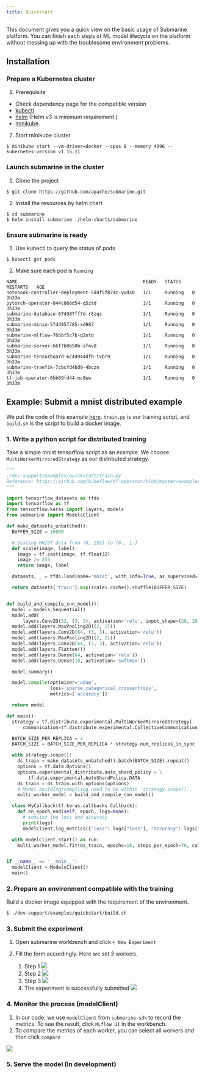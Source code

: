 ```yaml
---
title: Quickstart
---
```


<!--
Licensed to the Apache Software Foundation (ASF) under one
or more contributor license agreements.  See the NOTICE file
distributed with this work for additional information
regarding copyright ownership.  The ASF licenses this file
to you under the Apache License, Version 2.0 (the
"License"); you may not use this file except in compliance
with the License.  You may obtain a copy of the License at

  http://www.apache.org/licenses/LICENSE-2.0

Unless required by applicable law or agreed to in writing,
software distributed under the License is distributed on an
"AS IS" BASIS, WITHOUT WARRANTIES OR CONDITIONS OF ANY
KIND, either express or implied.  See the License for the
specific language governing permissions and limitations
under the License.
-->

This document gives you a quick view on the basic usage of Submarine platform. You can finish each steps of ML model lifecycle on the platform without messing up with the troublesome environment problems.

## Installation

### Prepare a Kubernetes cluster

1. Prerequisite

- Check dependency page for the compatible version
- [kubectl](https://kubernetes.io/docs/tasks/tools/install-kubectl/)
- [helm](https://helm.sh/docs/intro/install/) (Helm v3 is minimum requirement.)
- [minikube](https://minikube.sigs.k8s.io/docs/start/).

2. Start minikube cluster
```
$ minikube start --vm-driver=docker --cpus 8 --memory 4096 --kubernetes-version v1.15.11
```

### Launch submarine in the cluster

1. Clone the project
```
$ git clone https://github.com/apache/submarine.git
```

2. Install the resources by helm chart
```
$ cd submarine
$ helm install submarine ./helm-charts/submarine
```

### Ensure submarine is ready

1. Use kubectl to query the status of pods
```
$ kubectl get pods
```

2. Make sure each pod is `Running`
```
NAME                                              READY   STATUS    RESTARTS   AGE
notebook-controller-deployment-5d4f5f874c-vwds8   1/1     Running   0          3h33m
pytorch-operator-844c866d54-q5ztd                 1/1     Running   0          3h33m
submarine-database-674987ff7d-r8zqs               1/1     Running   0          3h33m
submarine-minio-5fdd957785-xd987                  1/1     Running   0          3h33m
submarine-mlflow-76bbf5c7b-g2ntd                  1/1     Running   0          3h33m
submarine-server-66f7b8658b-sfmv8                 1/1     Running   0          3h33m
submarine-tensorboard-6c44944dfb-tvbr9            1/1     Running   0          3h33m
submarine-traefik-7cbcfd4bd9-4bczn                1/1     Running   0          3h33m
tf-job-operator-6bb69fd44-mc8ww                   1/1     Running   0          3h33m
```

## Example: Submit a mnist distributed example

We put the code of this example [here](google.com). `train.py` is our training script, and `build.sh` is the script to build a docker image.

### 1. Write a python script for distributed training

Take a simple mnist tensorflow script as an example. We choose `MultiWorkerMirroredStrategy` as our distributed strategy.

```python
"""
./dev-support/examples/quickstart/train.py
Reference: https://github.com/kubeflow/tf-operator/blob/master/examples/v1/distribution_strategy/keras-API/multi_worker_strategy-with-keras.py
"""

import tensorflow_datasets as tfds
import tensorflow as tf
from tensorflow.keras import layers, models
from submarine import ModelsClient

def make_datasets_unbatched():
  BUFFER_SIZE = 10000

  # Scaling MNIST data from (0, 255] to (0., 1.]
  def scale(image, label):
    image = tf.cast(image, tf.float32)
    image /= 255
    return image, label

  datasets, _ = tfds.load(name='mnist', with_info=True, as_supervised=True)

  return datasets['train'].map(scale).cache().shuffle(BUFFER_SIZE)


def build_and_compile_cnn_model():
  model = models.Sequential()
  model.add(
      layers.Conv2D(32, (3, 3), activation='relu', input_shape=(28, 28, 1)))
  model.add(layers.MaxPooling2D((2, 2)))
  model.add(layers.Conv2D(64, (3, 3), activation='relu'))
  model.add(layers.MaxPooling2D((2, 2)))
  model.add(layers.Conv2D(64, (3, 3), activation='relu'))
  model.add(layers.Flatten())
  model.add(layers.Dense(64, activation='relu'))
  model.add(layers.Dense(10, activation='softmax'))

  model.summary()

  model.compile(optimizer='adam',
                loss='sparse_categorical_crossentropy',
                metrics=['accuracy'])

  return model

def main():
  strategy = tf.distribute.experimental.MultiWorkerMirroredStrategy(
      communication=tf.distribute.experimental.CollectiveCommunication.AUTO)

  BATCH_SIZE_PER_REPLICA = 4
  BATCH_SIZE = BATCH_SIZE_PER_REPLICA * strategy.num_replicas_in_sync

  with strategy.scope():
    ds_train = make_datasets_unbatched().batch(BATCH_SIZE).repeat()
    options = tf.data.Options()
    options.experimental_distribute.auto_shard_policy = \
        tf.data.experimental.AutoShardPolicy.DATA
    ds_train = ds_train.with_options(options)
    # Model building/compiling need to be within `strategy.scope()`.
    multi_worker_model = build_and_compile_cnn_model()

  class MyCallback(tf.keras.callbacks.Callback):
    def on_epoch_end(self, epoch, logs=None):
      # monitor the loss and accuracy
      print(logs)
      modelClient.log_metrics({"loss": logs["loss"], "accuracy": logs["accuracy"]}, epoch)

  with modelClient.start() as run:
    multi_worker_model.fit(ds_train, epochs=10, steps_per_epoch=70, callbacks=[MyCallback()])


if __name__ == '__main__':
  modelClient = ModelsClient()
  main()
```

### 2. Prepare an environment compatible with the training
Build a docker image equipped with the requirement of the environment.

```bash
$ ./dev-support/examples/quickstart/build.sh 
```

### 3. Submit the experiment

1. Open submarine workbench and click `+ New Experiment`
2. Fill the form accordingly. Here we set 3 workers.

    1. Step 1
    ![](../assets/quickstart-submit-1.png)
    2. Step 2
    ![](../assets/quickstart-submit-2.png)
    3. Step 3
    ![](../assets/quickstart-submit-3.png)
    4. The experiment is successfully submitted
    ![](../assets/quickstart-submit-4.png)

### 4. Monitor the process (modelClient)

1. In our code, we use `modelClient` from `submarine-sdk` to record the metrics. To see the result, click `MLflow UI` in the workbench.
2. To compare the metrics of each worker, you can select all workers and then click `compare`

  ![](../assets/quickstart-mlflow.png)


### 5. Serve the model (In development)
